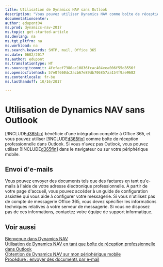 ```yaml
---
title: Utilisation de Dynamics NAV sans Outlook
description: "Vous pouvez utiliser Dynamics NAV comme boîte de réception professionnelle dans Outlook, car il est intégré à Office 365, cependant, vous pouvez également l'utiliser sans Outlook dans un navigateur ou sur votre périphérique mobile."
documentationcenter: 
author: edupont04
ms.prod: dynamics-nav-2017
ms.topic: get-started-article
ms.devlang: na
ms.tgt_pltfrm: na
ms.workload: na
ms.search.keywords: SMTP, mail, Office 365
ms.date: 0602/2017
ms.author: edupont
ms.translationtype: HT
ms.sourcegitcommit: 4fefaef7380ac10836fcac404eea006f55d8556f
ms.openlocfilehash: 57e0f660dc2acb67e89db706857aa154f9ae9682
ms.contentlocale: fr-be
ms.lasthandoff: 10/16/2017

---
```

# <a name="using-dynamics-nav-without-outlook"></a>Utilisation de Dynamics NAV sans Outlook
[!INCLUDE[d365fin](includes/d365fin_md.md)] bénéficie d'une intégration complète à Office 365, et vous pouvez utiliser [!INCLUDE[d365fin](includes/d365fin_md.md)] comme boîte de réception professionnelle dans Outlook. Si vous n'avez pas Outlook, vous pouvez utiliser [!INCLUDE[d365fin](includes/d365fin_md.md)] dans le navigateur ou sur votre périphérique mobile.  

## <a name="sending-email"></a>Envoi d'e-mails
Vous pouvez envoyer des documents tels que des factures en tant qu'e-mails à l'aide de votre adresse électronique professionnelle. À partir de votre page d'accueil, vous pouvez accéder à un guide de configuration assistée qui vous aide à configurer votre messagerie. Si vous n'utilisez pas de compte de messagerie Office 365, vous devez spécifier les informations techniques relatives à votre serveur de messagerie. Si vous ne disposez pas de ces informations, contactez votre équipe de support informatique.  


## <a name="see-also"></a>Voir aussi
[Bienvenue dans Dynamics NAV](index.md)  
[Utilisation de Dynamics NAV en tant que boîte de réception professionnelle dans Outlook](madeira-outlook.md)  
[Obtention de Dynamics NAV sur mon périphérique mobile](install-mobile-app.md)  
[Procédure : envoyer des documents par e-mail](ui-how-send-documents-email.md)

